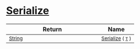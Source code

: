 # [Serialize](./NetCoreSerializationHelper-100664084.md)



| Return | Name | 
| --- | --- | 
| <sub>[String](https://docs.microsoft.com/en-us/dotnet/api/System.String)</sub><img width=200/>| <sub>[Serialize](./NetCoreSerializationHelper-100664084.md) ( [`T`](./NetCoreSerializationHelper-100664084.md) )</sub>| <br>


